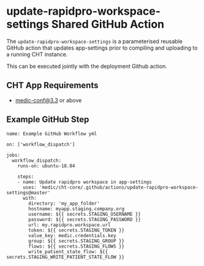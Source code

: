 # update-rapidpro-workspace-settings Shared GitHub Action
The `update-rapidpro-workspace-settings` is a parameterised reusable GitHub action that updates app-settings prior to compiling and uploading to a running CHT instance.

This can be executed jointly with the deployment Github action.

## CHT App Requirements
* medic-conf@3.3 or above

## Example GitHub Step

```
name: Example GitHub Workflow yml

on: ['workflow_dispatch']

jobs:
  workflow_dispatch:
    runs-on: ubuntu-18.04

    steps:
    - name: Update rapidpro workspace in app-settings 
      uses: 'medic/cht-core/.github/actions/update-rapidpro-workspace-settings@master'
      with:
        directory: 'my_app_folder'
        hostname: myapp.staging.company.org
        username: ${{ secrets.STAGING_USERNAME }}
        password: ${{ secrets.STAGING_PASSWORD }}
        url: my.rapidpro.workspace.url
        token: ${{ secrets.STAGING_TOKEN }}
        value_key: medic.credentials.key
        group: ${{ secrets.STAGING_GROUP }}
        flows: ${{ secrets.STAGING_FLOWS }}
        write_patient_state_flow: ${{ secrets.STAGING_WRITE_PATIENT_STATE_FLOW }}
```